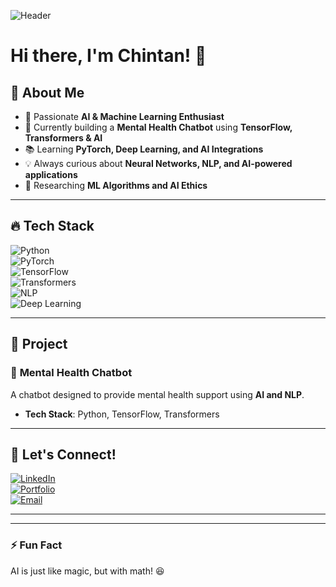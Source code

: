 ![Header](https://source.unsplash.com/1600x400/?technology,ai)

# Hi there, I'm Chintan! 👋

## 🚀 About Me

- 🤖 Passionate **AI & Machine Learning Enthusiast**
- 🧠 Currently building a **Mental Health Chatbot** using **TensorFlow, Transformers & AI**
- 📚 Learning **PyTorch, Deep Learning, and AI Integrations**
- 💡 Always curious about **Neural Networks, NLP, and AI-powered applications**
- 🔬 Researching **ML Algorithms and AI Ethics**

---

## 🔥 Tech Stack

![Python](https://img.shields.io/badge/-Python-3776AB?style=flat-square&logo=python&logoColor=white)  
![PyTorch](https://img.shields.io/badge/-PyTorch-EE4C2C?style=flat-square&logo=pytorch&logoColor=white)  
![TensorFlow](https://img.shields.io/badge/-TensorFlow-FF6F00?style=flat-square&logo=tensorflow&logoColor=white)  
![Transformers](https://img.shields.io/badge/-Transformers-764ABC?style=flat-square&logo=huggingface&logoColor=white)  
![NLP](https://img.shields.io/badge/-NLP-FF4081?style=flat-square&logo=ai&logoColor=white)  
![Deep Learning](https://img.shields.io/badge/-Deep_Learning-764ABC?style=flat-square&logo=deeplearning&logoColor=white)

---

## 💼 Project

### 🧠 **Mental Health Chatbot**
A chatbot designed to provide mental health support using **AI and NLP**.
- **Tech Stack**: Python, TensorFlow, Transformers


---

## 🤝 Let's Connect!

[![LinkedIn](https://img.shields.io/badge/-LinkedIn-0077B5?style=flat-square&logo=linkedin&logoColor=white)](https://www.linkedin.com/in/chintan-chhajed-339b86294/)  
[![Portfolio](https://img.shields.io/badge/-Portfolio-black?style=flat-square&logo=web&logoColor=white)](#)  
[![Email](https://img.shields.io/badge/-Email-EA4335?style=flat-square&logo=gmail&logoColor=white)](mailto:chintanchhajed@gmail.com)

---



---

### ⚡ Fun Fact
AI is just like magic, but with math! 😆
